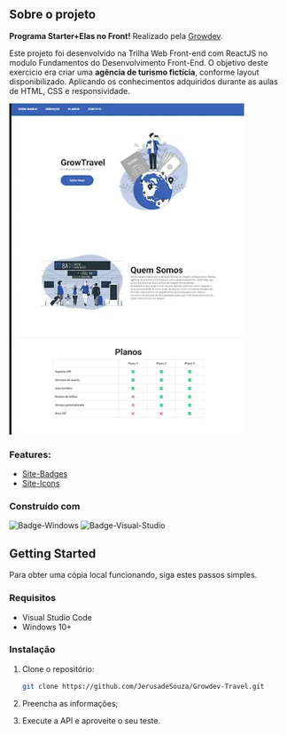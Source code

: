 ## Sobre o projeto

**Programa Starter+Elas no Front!** Realizado pela [Growdev](https://growdev.com.br/).

Este projeto foi desenvolvido na Trilha Web Front-end com ReactJS no modulo Fundamentos do Desenvolvimento Front-End.
O objetivo deste exercicio era criar uma **agência de turismo fictícia**, conforme layout disponibilizado.
Aplicando os conhecimentos adquiridos durante as aulas de HTML, CSS e responsividade. 

![hero-image]

### Features:

- [Site-Badges]
- [Site-Icons]


### Construído com

![Badge-Windows]
![Badge-Visual-Studio]


## Getting Started

Para obter uma cópia local funcionando, siga estes passos simples.

### Requisitos

- Visual Studio Code
- Windows 10+

### Instalação

1. Clone o repositório:
    ```sh
    git clone https://github.com/JerusadeSouza/Growdev-Travel.git
    ```


2. Preencha as informações;
3. Execute a API e aproveite o seu teste.


<!-- Links -->
[site-Growdev]: https://growdev.com.br/
[site-badges]: https://shields.io/badges/static-badge
[site-icons]: https://www.flaticon.com/

<!-- Images -->
[hero-image]: images/heroimage.png

<!-- Badges -->

[Badge-Windows]: https://img.shields.io/badge/WINDOWS-blue?style=flat

[Badge-Visual-Studio]: https://img.shields.io/badge/VISUAL%20STUDIO-blue?style=flat
